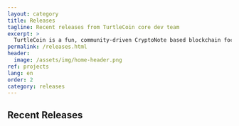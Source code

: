 ```yaml
---
layout: category
title: Releases
tagline: Recent releases from TurtleCoin core dev team
excerpt: >
  TurtleCoin is a fun, community-driven CryptoNote based blockchain focused on user-friendliness and fun!
permalink: /releases.html
header:
  image: /assets/img/home-header.png
ref: projects
lang: en
order: 2
category: releases
---
```


<h2>Recent Releases</h2>
<div>&nbsp;</div>

